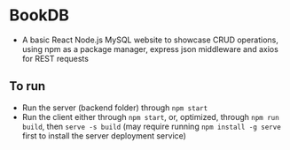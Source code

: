 # BookDB
- A basic React Node.js MySQL website to showcase CRUD operations, using npm as a package manager,
express json middleware and axios for REST requests

## To run
- Run the server (backend folder) through `npm start`
- Run the client either through `npm start`, or, optimized, through `npm run build`, then `serve -s build`
(may require running `npm install -g serve` first to install the server deployment service)
